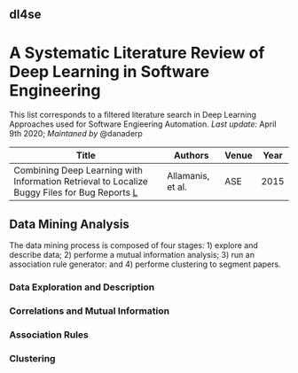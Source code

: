 ## dl4se
# A Systematic Literature Review of Deep Learning in Software Engineering

This list corresponds to a filtered literature search in Deep Learning Approaches used for Software Engieering Automation. *Last update:* April 9th 2020; *Maintaned by* @danaderp

| Title | Authors | Venue | Year | 
| --- | --- | --- | --- |
| Combining Deep Learning with Information Retrieval to Localize Buggy Files for Bug Reports [L](https://dl.acm.org/doi/10.1145/2786805.2786849) | Allamanis, et al. | ASE | 2015 |

## Data Mining Analysis
The data mining process is composed of four stages: 1) explore and describe data; 2) performe a mutual information analysis; 3) run an association rule generator: and 4) performe clustering to segment papers. 

### Data Exploration and Description

### Correlations and Mutual Information

### Association Rules

### Clustering
